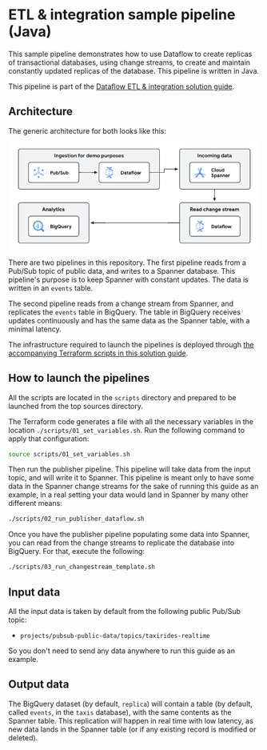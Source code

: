 # ETL & integration sample pipeline (Java)

This sample pipeline demonstrates how to use Dataflow to create replicas of transactional databases, using change
streams, to create and maintain constantly updated replicas of the database. This pipeline is written in Java.

This pipeline is part of the [Dataflow ETL & integration solution guide](../../use_cases/ETL_integration.md).

## Architecture

The generic architecture for both looks like this:

![Architecture](./imgs/etl_integration.png)

There are two pipelines in this repository. The first pipeline reads from a Pub/Sub topic of public data, and writes
to a Spanner database. This pipeline's purpose is to keep Spanner with constant updates. The data is written in an
`events` table.

The second pipeline reads from a change stream from Spanner, and replicates the `events` table in BigQuery. The table
in BigQuery receives updates continuously and has the same data as the Spanner table, with a minimal latency.

The infrastructure required to launch the pipelines is deployed
through [the accompanying Terraform scripts in this solution guide](../../terraform/etl_integration/README.md).

## How to launch the pipelines

All the scripts are located in the `scripts` directory and prepared to be launched from the top
sources directory.

The Terraform code generates a file with all the necessary variables in the location `./scripts/01_set_variables.sh`.
Run the following command to apply that configuration:

```sh
source scripts/01_set_variables.sh
```

Then run the publisher pipeline. This pipeline will take data from the input 
topic, and will write it to Spanner. This pipeline is meant only to have 
some data in the Spanner change streams for the sake of running this guide 
as an example, in a real setting your data would land in Spanner by many 
other different means:

```sh
./scripts/02_run_publisher_dataflow.sh
```

Once you have the publisher pipeline populating some data into Spanner, you 
can read from the change streams to replicate the database into BigQuery. 
For that, execute the following:

```sh
./scripts/03_run_changestream_template.sh
```

## Input data

All the input data is taken by default from the following public Pub/Sub topic:
* `projects/pubsub-public-data/topics/taxirides-realtime`

So you don't need to send any data anywhere to run this guide as an example.

## Output data

The BigQuery dataset (by default, `replica`) will contain a table (by default, 
called `events`, in the `taxis` database), with the same contents as the 
Spanner table. This replication will happen in real time with low latency, 
as new data lands in the Spanner table (or if any existing record is 
modified or deleted).